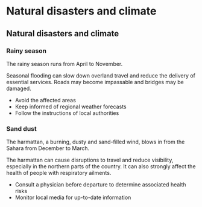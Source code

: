 # Natural disasters and climate

## Natural disasters and climate

### Rainy season

The rainy season runs from April to November.

Seasonal flooding can slow down overland travel and reduce the delivery of essential services. Roads may become impassable and bridges may be damaged.

* Avoid the affected areas
* Keep informed of regional weather forecasts
* Follow the instructions of local authorities

### Sand dust

The harmattan, a burning, dusty and sand-filled wind, blows in from the Sahara from December to March.

The harmattan can cause disruptions to travel and reduce visibility, especially in the northern parts of the country. It can also strongly affect the health of people with respiratory ailments.

* Consult a physician before departure to determine associated health risks
* Monitor local media for up-to-date information
